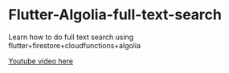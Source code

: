 # Flutter-Algolia-full-text-search
Learn how to do full text search using flutter+firestore+cloudfunctions+algolia

[Youtube video here](https://www.youtube.com/watch?v=ig5-4F9OmbM&feature=youtu.be)

